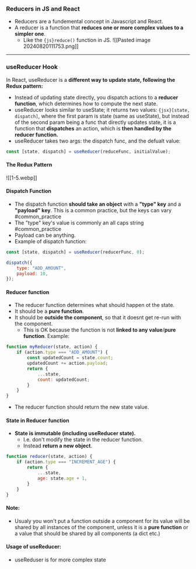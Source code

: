 ### Reducers in JS and React
- Reducers are a fundemental concept in Javascript and React.
- A reducer is a function that **reduces one or more complex values to a simpler one**.
	- Like the `{js}reduce()` function in JS.
![[Pasted image 20240820111753.png]]
---
### useReducer Hook
In React, useReducer is a **different way to update state, following the Redux pattern:**
- Instead of updating state directly, you dispatch actions to a **reducer function**, which determines how to compute the next state.
- useReducer looks similar to useState; it returns two values: `{jsx}[state, dispatch]`, where the first param is state (same as useState), but instead of the second param being a func that directly updates state, it is a function that **dispatches** an action, which is **then handled by the reducer function.**
- useReducer takes two args: the dispatch func, and the defualt value:
```jsx
const [state, dispatch] = useReducer(reduceFunc, initialValue);
```
#### The Redux Pattern
![[1-5.webp]]
#### Dispatch Function
- The dispatch function **should take an object** with a **"type" key** and a **"payload" key**. This is a common practice, but the keys can vary #common_practice 
- The "type" key's value is commonly an all caps string #common_practice 
- Payload can be anything.
- Example of dispatch function:
```jsx 
const [state, dispatch] = useReducer(reducerFunc, 0);

dispatch({
	type: "ADD_AMOUNT",
	payload: 10,
});

```

#### Reducer function
- The reducer function determines what should happen ot the state.
- It should be a **pure function**.
- It should be **outside the component**, so that it doesnt get re-run with the component.
	- This is OK because the function is not **linked to any value**/**pure function**.
Example:
```jsx
function myReducer(state, action) {
	if (action.type === "ADD_AMOUNT") {
		const updatedCount = state.count;
		updatedCount += action.payload;
		return {
			...state,
			count: updatedCount;
		}
	}
}
```
- The reducer function should return the new state value.

#### State in Reducer function
- **State is immutable (including useReducer state).**
	- I.e. don't modify the state in the reducer function.
	- Instead **return a new object**.
```jsx hl:5
function reducer(state, action) {
	if (action.type === "INCREMENT_AGE") {
		return {
			...state,
			age: state.age + 1,
		}
	}
}
```
#### Note:
- Usualy you won't put a function outside a component for its value will be shared by all instances of the component, unless it is a **pure function** or a value that should be shared by all components (a dict etc.)
#### Usage of useReducer:
- useReduser is for more complex state